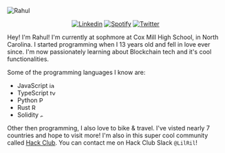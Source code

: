 <p><img src="https://i.ibb.co/q7tdHxy/image.png" alt="Rahul">
  <p align="center">


<a href="https://www.linkedin.com/in/rahul-r-0549a4246/">
<img src="https://img.shields.io/badge/LinkedIn-ff6000?style=for-the-badge&logo=linkedin&logoColor=white;logo=Linkedin&amp;logoColor=white&amp;link=https://www.linkedin.com/in/rahul-r-0549a4246/" alt="Linkedin"></a>
<a href="https://open.spotify.com/user/31ygjtd6qnsipknn3qzmwjidtzuu?si=-yOz-AfDR1msGjoKn65u6g"><img src="https://img.shields.io/badge/-spotify-ff7700?style=for-the-badge&amp;logo=Spotify&amp;logoColor=white&amp;link=https://open.spotify.com/user/31ygjtd6qnsipknn3qzmwjidtzuu?si=-yOz-AfDR1msGjoKn65u6g" alt="Spotify"></a>
<a href="https://twitter.com/Rahuls_Coding/"><img src="https://img.shields.io/badge/-Twitter-ff8c00?style=for-the-badge&amp;fontColor=white&amp;logo=Twitter&amp;logoColor=white&amp;link=https://twitter.com/Rahuls-Coding/" alt="Twitter"></a>
<!--
<a href="https://instagram.com/"><img src="https://img.shields.io/badge/-Instagram-ffa300?style=for-the-badge&amp;logo=Instagram&amp;logoColor=white&amp;link=https://instagram.com/" alt="Instagram"></a>
-->
</p>

<p> Hey! I&#39;m Rahul! I'm currently at sophmore at Cox Mill High School, in North Carolina. I started programming when I 13 years old and fell in love ever since. I&#39;m now passionately learning about Blockchain tech and it&#39;s cool functionalities. 
</p>

<p>Some of the programming languages I know are:</p>
<ul> 
<li>JavaScript <img src='https://upload.wikimedia.org/wikipedia/commons/9/99/Unofficial_JavaScript_logo_2.svg' width=13 alt='javascript'/></li>
<li>TypeScript <img src='https://upload.wikimedia.org/wikipedia/commons/4/4c/Typescript_logo_2020.svg' width=13 alt='typescript'/></li>
<li>Python <img src="https://upload.wikimedia.org/wikipedia/commons/c/c3/Python-logo-notext.svg" width=13 alt="Python"/></li> <li> Rust <img src="https://upload.wikimedia.org/wikipedia/commons/d/d5/Rust_programming_language_black_logo.svg" width=13 alt='Rust'/></li> 
<li>Solidity <img src='https://upload.wikimedia.org/wikipedia/commons/9/98/Solidity_logo.svg' width=9 alt='solidity'/>
</ul>


<p>Other then programming, I also love to bike & travel. I&#39;ve visted nearly 7 countries and hope to visit more! I&#39;m also in this super cool community called <a href="https://hackclub.com">Hack Club</a>. You can contact me on Hack Club Slack  <code>@LilRil</code>!</p>

